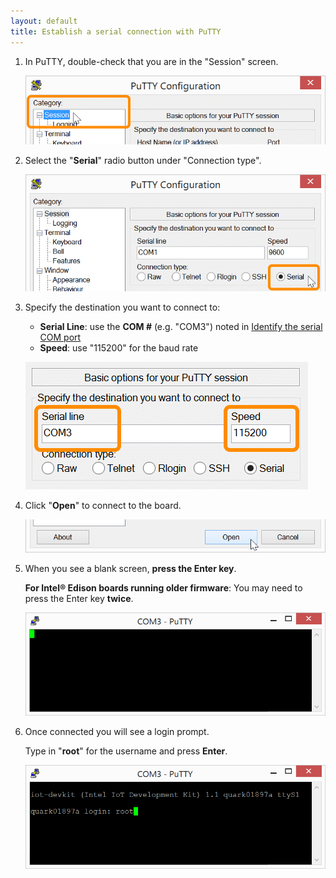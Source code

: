 ```yaml
---
layout: default
title: Establish a serial connection with PuTTY
---
```


1. In PuTTY, double-check that you are in the "Session" screen. 

    ![Session tab in PuTTY](images/putty-session_tab.png)

2. Select the "**Serial**" radio button under "Connection type".

    ![Serial radio button in PuTTY](images/putty-serial_radio_button.png)

3. Specify the destination you want to connect to:

    * **Serial Line**: use the **COM #** (e.g. "COM3") noted in [Identify the serial COM port](details-identify_com_port.html)
    * **Speed**: use "115200" for the baud rate
    
    ![Serial line and speed text fields in PuTTY](images/putty-serial_line_and_speed.png)

4. Click "**Open**" to connect to the board.

    ![Open connection button in PuTTY](images/putty-open_button.png)

5. When you see a blank screen, **press the Enter key**.
 
    **For Intel® Edison boards running older firmware**: You may need to press the Enter key **twice**.

    ![Blank screen in PuTTY after connecting to Intel® Edison](images/putty-blank_screen.png)

6. Once connected you will see a login prompt. 

    Type in "**root**" for the username and press **Enter**.

    ![Login as root user](images/putty-login_as_root.png)
